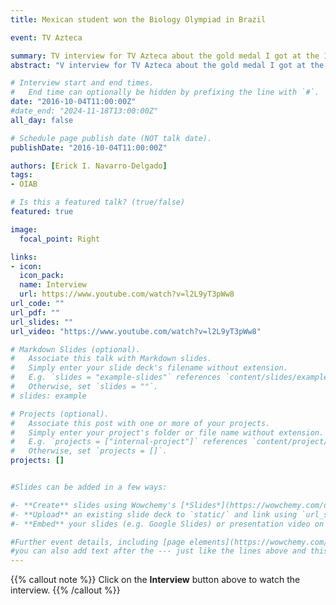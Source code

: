 ```yaml
---
title: Mexican student won the Biology Olympiad in Brazil 

event: TV Azteca

summary: TV interview for TV Azteca about the gold medal I got at the 10th Iberoamerican Biology Olympiad.
abstract: "V interview for TV Azteca about the gold medal I got at the 10th Iberoamerican Biology Olympiad."

# Interview start and end times.
#   End time can optionally be hidden by prefixing the line with `#`.
date: "2016-10-04T11:00:00Z"
#date_end: "2024-11-18T13:00:00Z"
all_day: false

# Schedule page publish date (NOT talk date).
publishDate: "2016-10-04T11:00:00Z"

authors: [Erick I. Navarro-Delgado]
tags: 
- OIAB

# Is this a featured talk? (true/false)
featured: true 

image:
  focal_point: Right

links:
- icon: 
  icon_pack:
  name: Interview
  url: https://www.youtube.com/watch?v=l2L9yT3pWw8
url_code: ""
url_pdf: ""
url_slides: ""
url_video: "https://www.youtube.com/watch?v=l2L9yT3pWw8"

# Markdown Slides (optional).
#   Associate this talk with Markdown slides.
#   Simply enter your slide deck's filename without extension.
#   E.g. `slides = "example-slides"` references `content/slides/example-slides.md`.
#   Otherwise, set `slides = ""`.
# slides: example

# Projects (optional).
#   Associate this post with one or more of your projects.
#   Simply enter your project's folder or file name without extension.
#   E.g. `projects = ["internal-project"]` references `content/project/deep-learning/index.md`.
#   Otherwise, set `projects = []`.
projects: []


#Slides can be added in a few ways:

#- **Create** slides using Wowchemy's [*Slides*](https://wowchemy.com/docs/managing-content/#create-slides) feature and link using #`slides` parameter in the front matter of the talk file
#- **Upload** an existing slide deck to `static/` and link using `url_slides` parameter in the front matter of the talk file
#- **Embed** your slides (e.g. Google Slides) or presentation video on this page using #[shortcodes](https://wowchemy.com/docs/writing-markdown-latex/).

#Further event details, including [page elements](https://wowchemy.com/docs/writing-markdown-latex/) such as image galleries, can be #added to the body of this page.
#you can also add text after the --- just like the lines above and this will be featured in the page. 
---
```


{{% callout note %}}
Click on the **Interview** button above to watch the interview.
{{% /callout %}}

